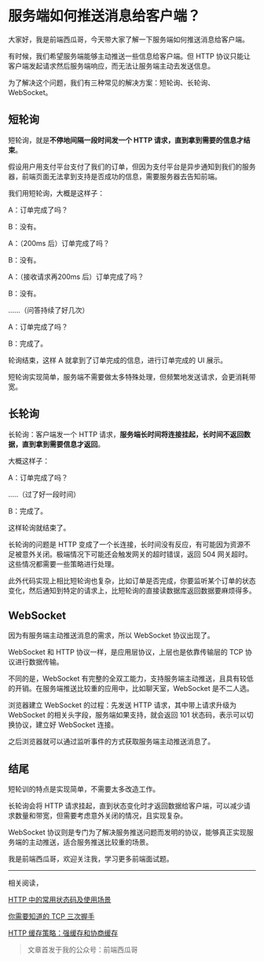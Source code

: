 # 服务端如何推送消息给客户端？

大家好，我是前端西瓜哥，今天带大家了解一下服务端如何推送消息给客户端。

有时候，我们希望服务端能够主动推送一些信息给客户端。但 HTTP 协议只能让客户端发起请求然后服务端响应，而无法让服务端主动去发送信息。

为了解决这个问题，我们有三种常见的解决方案：短轮询、长轮询、WebSocket。

短轮询
---

短轮询，就是**不停地间隔一段时间发一个 HTTP 请求，直到拿到需要的信息才结束**。

假设用户用支付平台支付了我们的订单，但因为支付平台是异步通知到我们的服务器，前端页面无法拿到支持是否成功的信息，需要服务器去告知前端。

我们用短轮询，大概是这样子：

A：订单完成了吗？

B：没有。

A：（200ms 后）订单完成了吗？

B：没有。

A：（接收请求再200ms 后）订单完成了吗？

B：没有。

......（问答持续了好几次）

A：订单完成了吗？

B：完成了。

轮询结束，这样 A 就拿到了订单完成的信息，进行订单完成的 UI 展示。

短轮询实现简单，服务端不需要做太多特殊处理，但频繁地发送请求，会更消耗带宽。

长轮询
---

长轮询：客户端发一个 HTTP 请求，**服务端长时间将连接挂起，长时间不返回数据，直到拿到需要信息才返回**。

大概这样子：

A：订单完成了吗？

.....（过了好一段时间）

B：完成了。

这样轮询就结束了。

长轮询的问题是 HTTP 变成了一个长连接，长时间没有反应，有可能因为资源不足被意外关闭。极端情况下可能还会触发网关的超时错误，返回 504 网关超时。这些情况都需要一些策略进行处理。

此外代码实现上相比短轮询也复杂，比如订单是否完成，你要监听某个订单的状态变化，然后通知到特定的请求上，比短轮询的直接读数据库返回数据要麻烦得多。

WebSocket
---------

因为有服务端主动推送消息的需求，所以 WebSocket 协议出现了。

WebSocket 和 HTTP 协议一样，是应用层协议，上层也是依靠传输层的 TCP 协议进行数据传输。

不同的是，WebSocket 有完整的全双工能力，支持服务端主动推送，且具有较低的开销。在服务端推送比较重的应用中，比如聊天室，WebSocket 是不二人选。

浏览器建立 WebSocket 的过程：先发送 HTTP 请求，其中带上请求升级为 WebSocket 的相关头字段，服务端如果支持，就会返回 101 状态码，表示可以切换协议，建立好 WebSocket 连接。

之后浏览器就可以通过监听事件的方式获取服务端主动推送消息了。

结尾
--

短轮训的特点是实现简单，不需要太多改造工作。

长轮询会将 HTTP 请求挂起，直到状态变化时才返回数据给客户端，可以减少请求数量和带宽，但需要考虑意外关闭的情况，且实现复杂。

WebSocket 协议则是专门为了解决服务推送问题而发明的协议，能够真正实现服务端的主动推送，适合服务推送比较重的场景。

我是前端西瓜哥，欢迎关注我，学习更多前端面试题。

  

* * *

相关阅读，  

[HTTP 中的常用状态码及使用场景](http://mp.weixin.qq.com/s?__biz=MzI0NTc2NTEyNA==&mid=2247485622&idx=1&sn=d9b00fd88ccf04738fbe0bc43e18def0&chksm=e948cdddde3f44cbf725cfb25c243d73035e09305ee831fa488754ec9f28924d6d017ec406fa&scene=21#wechat_redirect)  

[你需要知道的 TCP 三次握手](http://mp.weixin.qq.com/s?__biz=MzI0NTc2NTEyNA==&mid=2247485502&idx=1&sn=7cfec46265144a0da8fb3a5b5bfbc7fa&chksm=e948cd55de3f444311806b460db25dc4b0b8a5a921d5ce6b01fb42ea15280720a264be95d80f&scene=21#wechat_redirect)  

[HTTP 缓存策略：强缓存和协商缓存](http://mp.weixin.qq.com/s?__biz=MzI0NTc2NTEyNA==&mid=2247484833&idx=1&sn=b6be3d82b822bd0d46c3c38c67564713&chksm=e948c0cade3f49dc6ca39d4a8f326192c958ad40589ed403a2451cfa16664cc42d8b36a0f02e&scene=21#wechat_redirect)  

> 文章首发于我的公众号：前端西瓜哥